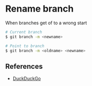 # Rename branch

When branches get of to a wrong start

```bash
# Current branch
$ git branch -m <newname>

# Point to branch
$ git branch -m <oldname> <newname>
```

## References

- [DuckDuckGo](https://duckduckgo.com/?q=git+rename+branch&ia=qa)
